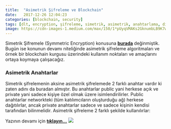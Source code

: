 ```yaml
---
title:  "Asimetrik Şifreleme ve Blockchain"
date:   2017-12-26 12:04:23
categories: [blockchain, security]
tags: [dlt, encryption, şifreleme, simetrik, asimetrik, anahtarlama, distributed, legder, blockchain, bitcoin, block, blockchainturk]
image: https://cdn-images-1.medium.com/max/150/1*pUyqVMAKs2GknumbLB9K7w.jpeg
---
```


Simetrik Şifremele (Symmetric Encryption) konusuna <a style="font-weight:bold" href="https://medium.com/blockchainturk/980c1cbd7a12?utm_source=mehmetcemyucel.com&utm_medium=refferal&utm_campaign=blog" target="_blank">burada</a> değinmiştik. Bugün ise konunun devamı niteliğinde asimetrik şifreleme algoritmaları ve örnek bir blockchain kurgusu üzerindeki kullanım noktaları ve amaçlarını ortaya koymaya çalışacağız.
 ### Asimetrik Anahtarlar
Simetrik şifrelemenin aksine asimetrik şifrelemede 2 farklı anahtar vardır ki zaten adını da buradan almıştır. Bu anahtarlar public yani herkese açık ve private yani sadece kişiye özel olmak üzere isimlendirilirler. Public anahtarlar  networkteki (tüm katılımcıların oluşturduğu ağ)  herkese dağıtılırlar, ancak private anahtarlar sadece ve sadece kişinin kendisi tarafından bilinmelidir. Asimetrik şifreleme 2 farklı şekilde kullanılırlar:

Yazının devamı için 
<a style="font-weight:bold" href="https://medium.com/blockchainturk/7388cb56dc93?utm_source=mehmetcemyucel.com&utm_medium=refferal&utm_campaign=blog" target="_blank">tıklayın...</a>
![](https://cdn-images-1.medium.com/max/800/1*pUyqVMAKs2GknumbLB9K7w.jpeg)